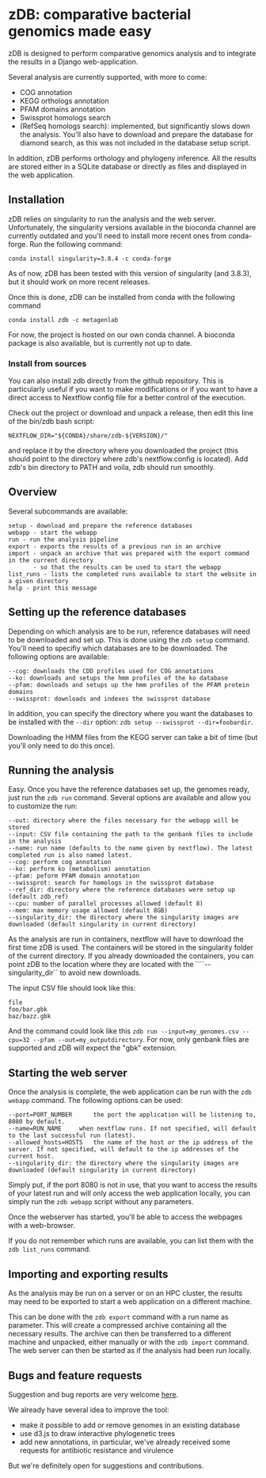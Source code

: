 # zDB: comparative bacterial genomics made easy

zDB is designed to perform comparative genomics analysis and to integrate the results in a Django web-application.

Several analysis are currently supported, with more to come:

- COG annotation
- KEGG orthologs annotation
- PFAM domains annotation
- Swissprot homologs search
- (RefSeq homologs search): implemented, but significantly slows down the analysis. You'll also have to download and prepare the database for diamond search, as this was not included in the database setup script.

In addition, zDB performs orthology and phylogeny inference.
All the results are stored either in a SQLite database or directly as files and displayed in the web application.

## Installation

zDB relies on singularity to run the analysis and the web server. Unfortunately, the singularity versions available in the bioconda channel are currently outdated and you'll need to install more recent ones from conda-forge. Run the following command:

```
conda install singularity=3.8.4 -c conda-forge
```
As of now, zDB has been tested with this version of singularity (and 3.8.3), but it should work on more recent releases.

Once this is done, zDB can be installed from conda with the following command
```
conda install zdb -c metagenlab
```

For now, the project is hosted on our own conda channel. A bioconda package is also available, but is currently not up to date.

### Install from sources
You can also install zdb directly from the github repository. This is particularly useful if you want to make modifications or if you want to have a direct access to Nextflow config file for a better control of the execution.

Check out the project or download and unpack a release, then edit this line of the bin/zdb bash script:
```
NEXTFLOW_DIR="${CONDA}/share/zdb-${VERSION}/"
```
and replace it by the directory where you downloaded the project (this should point to the directory where zdb's nextflow.config is located).
Add zdb's bin directory to PATH and voila, zdb should run smoothly.

## Overview

Several subcommands are available:
```
setup - download and prepare the reference databases
webapp - start the webapp
run - run the analysis pipeline
export - exports the results of a previous run in an archive
import - unpack an archive that was prepared with the export command in the current directory
       - so that the results can be used to start the webapp
list_runs - lists the completed runs available to start the website in a given directory
help - print this message
```

## Setting up the reference databases

Depending on which analysis are to be run, reference databases will need to be downloaded and set up. This is done using the ```zdb setup``` command.
You'll need to specifiy which databases are to be downloaded. The following options are available:
```
--cog: downloads the CDD profiles used for COG annotations
--ko: downloads and setups the hmm profiles of the ko database
--pfam: downloads and setups up the hmm profiles of the PFAM protein domains
--swissprot: downloads and indexes the swissprot database
```

In addition, you can specify the directory where you want the databases to be installed with the ```--dir``` option: ```zdb setup --swissprot --dir=foobardir```.

Downloading the HMM files from the KEGG server can take a bit of time (but you'll only need to do this once).

## Running the analysis

Easy. Once you have the reference databases set up, the genomes ready, just run the ```zdb run``` command.
Several options are available and allow you to customize the run:

```
--out: directory where the files necessary for the webapp will be stored
--input: CSV file containing the path to the genbank files to include in the analysis
--name: run name (defaults to the name given by nextflow). The latest completed run is also named latest.
--cog: perform cog annotation
--ko: perform ko (metabolism) annotation
--pfam: peform PFAM domain annotation
--swissprot: search for homologs in the swissprot database
--ref_dir: directory where the reference databases were setup up (default zdb_ref)
--cpu: number of parallel processes allowed (default 8)
--mem: max memory usage allowed (default 8GB)
--singularity_dir: the directory where the singularity images are downloaded (default singularity in current directory)
```
As the analysis are run in containers, nextflow will have to download the first time zDB is used. The containers will be stored in the singularity folder of the current directory. If you already downloaded the containers, you can point zDB to the location where they are located with the ````--singularity_dir`` to avoid new downloads.

The input CSV file should look like this:

```
file
foo/bar.gbk
baz/bazz.gbk
```

And the command could look like this ```zdb run --input=my_genomes.csv --cpu=32 --pfam --out=my_outputdirectory```.
For now, only genbank files are supported and zDB will expect the "gbk" extension.

## Starting the web server

Once the analysis is complete, the web application can be run with the ```zdb webapp``` command. The following options can be used:
```
--port=PORT_NUMBER      the port the application will be listening to, 8080 by default.
--name=RUN_NAME     when nextflow runs. If not specified, will default to the last successful run (latest).
--allowed_hosts=HOSTS   the name of the host or the ip address of the server. If not specified, will default to the ip addresses of the current host.
--singularity_dir: the directory where the singularity images are downloaded (default singularity in current directory)
```
Simply put, if the port 8080 is not in use, that you want to access the results of your latest run and will only access the web application locally, you can simply run the ```zdb webapp``` script without any parameters.

Once the webserver has started, you'll be able to access the webpages with a web-browser.

If you do not remember which runs are available, you can list them with the ```zdb list_runs``` command.

## Importing and exporting results

As the analysis may be run on a server or on an HPC cluster, the results may need to be exported to start a web application on a different machine.

This can be done with the ```zdb export``` command with a run name as parameter. This will create a compressed archive containing all the necessary results. The archive can then be transferred to a different machine and unpacked, either manually or with the ```zdb import``` command.
The web server can then be started as if the analysis had been run locally.

## Bugs and feature requests
Suggestion and bug reports are very welcome [here](https://github.com/metagenlab/annotation_pipeline_nextflow/issues).

We already have several idea to improve the tool:
- make it possible to add or remove genomes in an existing database
- use d3.js to draw interactive phylogenetic trees
- add new annotations, in particular, we've already received some requests for antibiotic resistance and virulence

But we're definitely open for suggestions and contributions.
